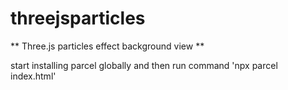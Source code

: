 # threejsparticles

** Three.js particles effect background view **

start installing parcel globally
and then run command
'npx parcel index.html'
